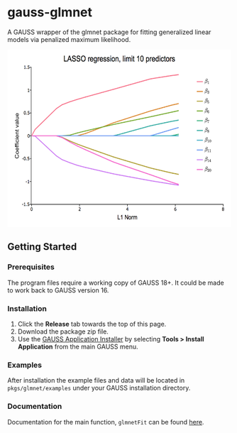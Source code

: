 # gauss-glmnet
A GAUSS wrapper of the glmnet package for fitting generalized linear models via penalized maximum likelihood.

<img src="images/l1-vs-coefficients.png" alt="LASSO regression coefficients vs L1 norm" width="600px" height="400px">

## Getting Started

### Prerequisites
The program files require a working copy of GAUSS 18+. It could be made to work back to GAUSS version 16. 

### Installation

1. Click the **Release** tab towards the top of this page.
2. Download the package zip file.
3. Use the [GAUSS Application Installer](https://www.aptech.com/support/installation/using-the-applications-installer-wizard/) by selecting **Tools &gt; Install Application** from the main GAUSS menu.

### Examples

After installation the example files and data will be located in `pkgs/glmnet/examples` under your GAUSS installation directory. 

### Documentation

Documentation for the main function, `glmnetFit` can be found [here](https://github.com/aptech/gauss-glmnet/blob/master/docs/glmnetfit.md).
